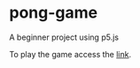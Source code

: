 # pong-game
A beginner project using p5.js

To play the game access the [link](https://editor.p5js.org/HeloisaMoraes/full/TZgnwMdZE).

